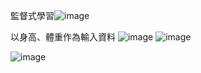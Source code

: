 監督式學習![image](https://user-images.githubusercontent.com/76472326/194503033-d5ca8413-b656-4a76-ad77-1311723648a4.png)

以身高、體重作為輸入資料
![image](https://user-images.githubusercontent.com/76472326/194503078-ced3e1bc-059d-4613-84f8-c65e2d6f0c86.png)
![image](https://user-images.githubusercontent.com/76472326/194503108-394ea4b6-7e03-4637-bc4c-b8bda2bb2431.png)

![image](https://user-images.githubusercontent.com/76472326/194503176-6085169a-900f-4700-a3e8-0ec77b1ccf75.png)
